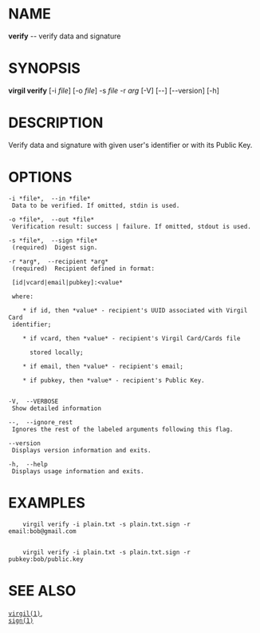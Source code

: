 NAME
====

**verify** -- verify data and signature

SYNOPSIS
========

**virgil verify** \[-i *file*\] \[-o *file*\] -s *file* -r *arg* \[-V\]
\[--\] \[--version\] \[-h\]

DESCRIPTION
===========

Verify data and signature with given user's identifier or with its
Public Key.

OPTIONS
=======

    -i *file*,  --in *file*
     Data to be verified. If omitted, stdin is used.

    -o *file*,  --out *file*
     Verification result: success | failure. If omitted, stdout is used.

    -s *file*,  --sign *file*
     (required)  Digest sign.

    -r *arg*,  --recipient *arg*
     (required)  Recipient defined in format:

     [id|vcard|email|pubkey]:<value*

     where:

        * if id, then *value* - recipient's UUID associated with Virgil Card
     identifier;

        * if vcard, then *value* - recipient's Virgil Card/Cards file

          stored locally;

        * if email, then *value* - recipient's email;

        * if pubkey, then *value* - recipient's Public Key.


    -V,  --VERBOSE
     Show detailed information

    --,  --ignore_rest
     Ignores the rest of the labeled arguments following this flag.

    --version
     Displays version information and exits.

    -h,  --help
     Displays usage information and exits.

EXAMPLES
========

        virgil verify -i plain.txt -s plain.txt.sign -r email:bob@gmail.com


        virgil verify -i plain.txt -s plain.txt.sign -r pubkey:bob/public.key

SEE ALSO
========

[`virgil(1)`](../markdown/virgil.1.md),  
[`sign(1)`](../markdown/sign.1.md)
